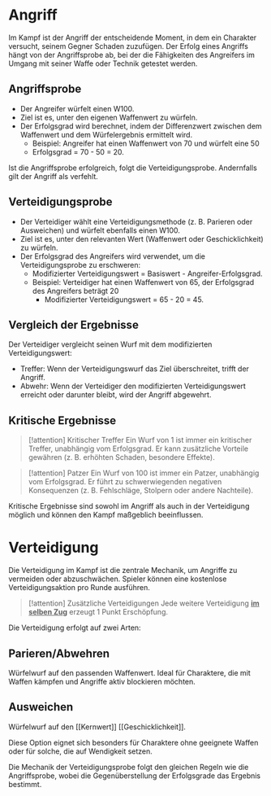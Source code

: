 # Angriff
Im Kampf ist der Angriff der entscheidende Moment, in dem ein Charakter versucht, seinem Gegner Schaden zuzufügen. Der Erfolg eines Angriffs hängt von der Angriffsprobe ab, bei der die Fähigkeiten des Angreifers im Umgang mit seiner Waffe oder Technik getestet werden.
## Angriffsprobe
- Der Angreifer würfelt einen W100.
- Ziel ist es, unter den eigenen Waffenwert zu würfeln.
- Der Erfolgsgrad wird berechnet, indem der Differenzwert zwischen dem Waffenwert und dem Würfelergebnis ermittelt wird.
	- Beispiel: Angreifer hat einen Waffenwert von 70 und würfelt eine 50
	- Erfolgsgrad = 70 - 50 = 20.

Ist die Angriffsprobe erfolgreich, folgt die Verteidigungsprobe. Andernfalls gilt der Angriff als verfehlt.
## Verteidigungsprobe
- Der Verteidiger wählt eine Verteidigungsmethode (z. B. Parieren oder Ausweichen) und würfelt ebenfalls einen W100.
- Ziel ist es, unter den relevanten Wert (Waffenwert oder Geschicklichkeit) zu würfeln.
- Der Erfolgsgrad des Angreifers wird verwendet, um die Verteidigungsprobe zu erschweren:
	- Modifizierter Verteidigungswert = Basiswert - Angreifer-Erfolgsgrad.
	- Beispiel: Verteidiger hat einen Waffenwert von 65, der Erfolgsgrad des Angreifers beträgt 20
		- Modifizierter Verteidigungswert = 65 - 20 = 45.

## Vergleich der Ergebnisse
Der Verteidiger vergleicht seinen Wurf mit dem modifizierten Verteidigungswert:
- Treffer: Wenn der Verteidigungswurf das Ziel überschreitet, trifft der Angriff.
- Abwehr: Wenn der Verteidiger den modifizierten Verteidigungswert erreicht oder darunter bleibt, wird der Angriff abgewehrt.

## Kritische Ergebnisse
>[!attention] Kritischer Treffer
>Ein Wurf von 1 ist immer ein kritischer Treffer, unabhängig vom Erfolgsgrad. Er kann zusätzliche Vorteile gewähren (z. B. erhöhten Schaden, besondere Effekte).

>[!attention] Patzer
>Ein Wurf von 100 ist immer ein Patzer, unabhängig vom Erfolgsgrad. Er führt zu schwerwiegenden negativen Konsequenzen (z. B. Fehlschläge, Stolpern oder andere Nachteile).

Kritische Ergebnisse sind sowohl im Angriff als auch in der Verteidigung möglich und können den Kampf maßgeblich beeinflussen.

# Verteidigung
Die Verteidigung im Kampf ist die zentrale Mechanik, um Angriffe zu vermeiden oder abzuschwächen.
Spieler können eine kostenlose Verteidigungsaktion pro Runde ausführen.

>[!attention] Zusätzliche Verteidigungen
>Jede weitere Verteidigung <u>**im selben Zug**</u> erzeugt 1 Punkt Erschöpfung.

Die Verteidigung erfolgt auf zwei Arten:
## Parieren/Abwehren
Würfelwurf auf den passenden Waffenwert.
Ideal für Charaktere, die mit Waffen kämpfen und Angriffe aktiv blockieren möchten.
## Ausweichen
Würfelwurf auf den [[Kernwert]] [[Geschicklichkeit]].

Diese Option eignet sich besonders für Charaktere ohne geeignete Waffen oder für solche, die auf Wendigkeit setzen.

Die Mechanik der Verteidigungsprobe folgt den gleichen Regeln wie die Angriffsprobe, wobei die Gegenüberstellung der Erfolgsgrade das Ergebnis bestimmt.
